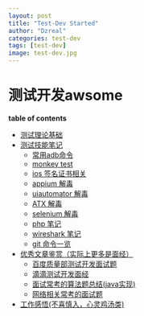 ```yaml
---
layout: post
title: "Test-Dev Started"
author: "Dzreal"
categories: test-dev
tags: [test-dev]
image: test-dev.jpg
---
```


# 测试开发awsome

**table of contents**

* [测试理论基础](https://gitdzreal93.github.io/test-dev/test-dev-base.html)
* [测试技能笔记]()
    * [常用adb命令]()
    * [monkey test]()
    * [ios 签名证书相关]()
    * [appium 解毒]()
    * [uiautomator 解毒]()
    * [ATX 解毒]()
    * [selenium 解毒]()
    * [php 笔记]()
    * [wireshark 笔记]()
    * [git 命令一览]()
* [优秀文章鉴赏（实际上更多是面经）]()
    * [百度质量部测试开发面试题](https://www.cnblogs.com/summer-sun/p/5490889.html)
    * [滴滴测试开发面经](https://blog.csdn.net/HustDingfu/article/details/77978473)
    * [面试常考的算法题总结(java实现)](http://www.cnblogs.com/qcblog/p/7142675.html)
    * [网络相关常考的面试题](https://www.cnblogs.com/xymqx/p/4442465.html)
* [工作感悟(不喜慎入，心灵鸡汤类)]()






